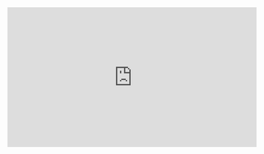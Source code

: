 <html><iframe width="560" height="315" src="https://www.youtube-nocookie.com/embed/rZKe-pBeAgM" frameborder="0&autoplay=1" allowfullscreen></iframe></html>
